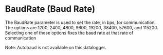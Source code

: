 # BaudRate (Baud Rate)

The BaudRate parameter is used to set the rate, in bps, for communication. The options are 1200, 2400, 4800, 9600, 19200, 38400, 57600, and 115200. Selecting one of these options fixes the baud rate at that rate of communication

Note: Autobaud is not available on this datalogger.
